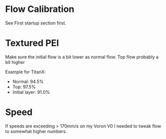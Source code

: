 # Flow Calibration

See First startup section first.

# Textured PEI
Make sure the initial flow is a bit lower as normal flow.
Top flow probably a bit higher

Example for TitanX:
- Normal: 94.5%
- Top: 97.5%
- Initial layer: 91.0%

# Speed
If speeds are exceeding > 170mm/s on my Voron V0 I needed to tweak flow to somewhat higher numbers.